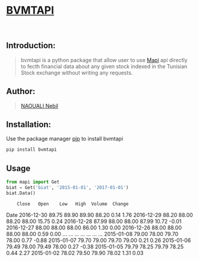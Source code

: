 # [BVMTAPI](https://bvmtapi.herokuapp.com/)
<br>

## Introduction:
> bvmtapi is a python package that allow user to use [Mapi](https://bvmtapi.herokuapp.com/) api directly to fecth financial data about any given stock indexed in the Tunisian Stock exchange without writing any requests.

## Author:
> [NAOUALI Nebil](https://www.linkedin.com/in/noualinebil/)

## Installation:
Use the package manager [pip](https://pypi.org/project/bvmtapi/) to install bvmtapi
 ```bash
 pip install bvmtapi
 ```
## Usage
 ```python
 from mapi import Get
 biat = Get('biat', '2015-01-01', '2017-01-01')
 biat.Data()
 ```

        Close   Open    Low   High  Volume  Change
Date
2016-12-30  89.75  89.90  89.90  88.20    0.14    1.76
2016-12-29  88.20  88.00  88.20  88.00   15.75    0.24
2016-12-28  87.99  88.00  88.00  87.99   10.72   -0.01
2016-12-27  88.00  88.00  88.00  86.00    1.30    0.00
2016-12-26  88.00  88.00  88.00  88.00    0.59    0.00
...           ...    ...    ...    ...     ...     ...
2015-01-08  79.00  78.00  79.70  78.00    0.77   -0.88
2015-01-07  79.70  79.00  79.70  79.00    0.21    0.26
2015-01-06  79.49  78.00  79.49  78.00    0.27   -0.38
2015-01-05  79.79  78.25  79.79  78.25    0.44    2.27
2015-01-02  78.02  79.50  79.90  78.02    1.31    0.03

